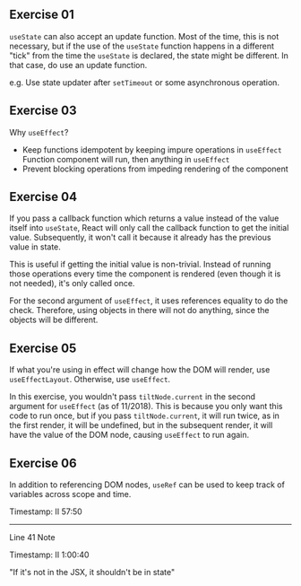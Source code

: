## Exercise 01

`useState` can also accept an update function. Most of the time, this is not
necessary, but if the use of the `useState` function happens in a different
"tick" from the time the `useState` is declared, the state might be different.
In that case, do use an update function.

e.g. Use state updater after `setTimeout` or some asynchronous operation.

## Exercise 03

Why `useEffect`?

- Keep functions idempotent by keeping impure operations in `useEffect` Function
  component will run, then anything in `useEffect`
- Prevent blocking operations from impeding rendering of the component

## Exercise 04

If you pass a callback function which returns a value instead of the value
itself into `useState`, React will only call the callback function to get the
initial value. Subsequently, it won't call it because it already has the
previous value in state.

This is useful if getting the initial value is non-trivial. Instead of running
those operations every time the component is rendered (even though it is not
needed), it's only called once.

For the second argument of `useEffect`, it uses references equality to do the
check. Therefore, using objects in there will not do anything, since the objects
will be different.

## Exercise 05

If what you're using in effect will change how the DOM will render, use
`useEffectLayout`. Otherwise, use `useEffect`.

In this exercise, you wouldn't pass `tiltNode.current` in the second argument
for `useEffect` (as of 11/2018). This is because you only want this code to run
once, but if you pass `tiltNode.current`, it will run twice, as in the first
render, it will be undefined, but in the subsequent render, it will have the
value of the DOM node, causing `useEffect` to run again.

## Exercise 06

In addition to referencing DOM nodes, `useRef` can be used to keep track of
variables across scope and time.

Timestamp: II 57:50

---

Line 41 Note

Timestamp: II 1:00:40

"If it's not in the JSX, it shouldn't be in state"
